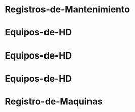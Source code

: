 # Registros-de-Mantenimiento
# Equipos-de-HD
# Equipos-de-HD
# Equipos-de-HD
# Registro-de-Maquinas
